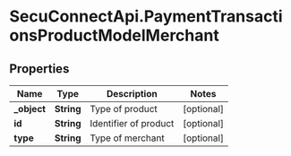 # SecuConnectApi.PaymentTransactionsProductModelMerchant

## Properties
Name | Type | Description | Notes
------------ | ------------- | ------------- | -------------
**_object** | **String** | Type of product | [optional] 
**id** | **String** | Identifier of product | [optional] 
**type** | **String** | Type of merchant | [optional] 


